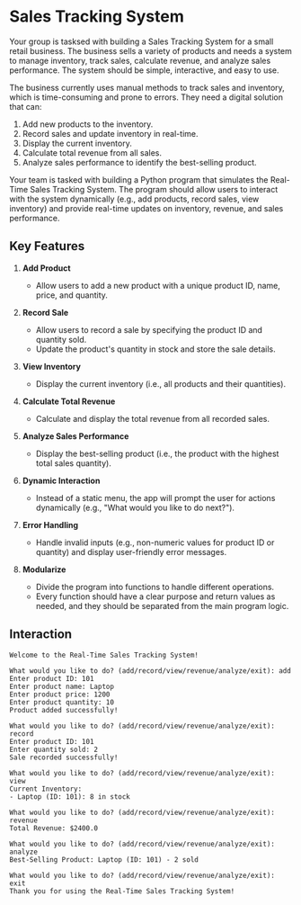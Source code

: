 # Sales Tracking System

Your group is tasksed with building a Sales Tracking System for a small retail business. The business sells a variety of products and needs a system to manage inventory, track sales, calculate revenue, and analyze sales performance. The system should be simple, interactive, and easy to use.

The business currently uses manual methods to track sales and inventory, which is time-consuming and prone to errors. They need a digital solution that can:

1. Add new products to the inventory.
2. Record sales and update inventory in real-time.
3. Display the current inventory.
4. Calculate total revenue from all sales.
5. Analyze sales performance to identify the best-selling product.

Your team is tasked with building a Python program that simulates the Real-Time Sales Tracking System. The program should allow users to interact with the system dynamically (e.g., add products, record sales, view inventory) and provide real-time updates on inventory, revenue, and sales performance.

## Key Features

1. **Add Product**

    - Allow users to add a new product with a unique product ID, name, price, and quantity.

2. **Record Sale**

    - Allow users to record a sale by specifying the product ID and quantity sold.
    - Update the product's quantity in stock and store the sale details.

3. **View Inventory**

    - Display the current inventory (i.e., all products and their quantities).

4. **Calculate Total Revenue**

    - Calculate and display the total revenue from all recorded sales.

5. **Analyze Sales Performance**

    - Display the best-selling product (i.e., the product with the highest total sales quantity).

6. **Dynamic Interaction**

    - Instead of a static menu, the app will prompt the user for actions dynamically (e.g., "What would you like to do next?").

7. **Error Handling**

    - Handle invalid inputs (e.g., non-numeric values for product ID or quantity) and display user-friendly error messages.

8. **Modularize**

    - Divide the program into functions to handle different operations.
    - Every function should have a clear purpose and return values as needed, and they should be separated from the main program logic.

## Interaction

```codeowners title="Example"
Welcome to the Real-Time Sales Tracking System!

What would you like to do? (add/record/view/revenue/analyze/exit): add
Enter product ID: 101
Enter product name: Laptop
Enter product price: 1200
Enter product quantity: 10
Product added successfully!

What would you like to do? (add/record/view/revenue/analyze/exit): record
Enter product ID: 101
Enter quantity sold: 2
Sale recorded successfully!

What would you like to do? (add/record/view/revenue/analyze/exit): view
Current Inventory:
- Laptop (ID: 101): 8 in stock

What would you like to do? (add/record/view/revenue/analyze/exit): revenue
Total Revenue: $2400.0

What would you like to do? (add/record/view/revenue/analyze/exit): analyze
Best-Selling Product: Laptop (ID: 101) - 2 sold

What would you like to do? (add/record/view/revenue/analyze/exit): exit
Thank you for using the Real-Time Sales Tracking System!
```
